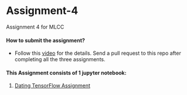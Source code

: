 # Assignment-4

Assignment 4 for MLCC

#### How to submit the assignment?

- Follow this [video](https://www.youtube.com/watch?v=Jlhf9eY_0N0) for the details. Send a pull request to this repo after completing all the three assignments.

#### This Assignment consists of 1 jupyter notebook:

1. [Dating TensorFlow Assignment](bit.ly/1st_date_with_tf)

